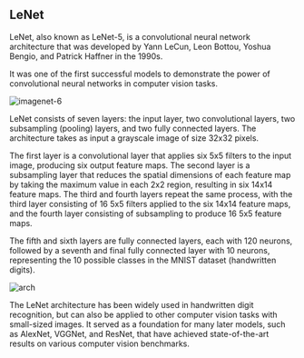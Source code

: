 ## LeNet

LeNet, also known as LeNet-5, is a convolutional neural network architecture that was developed by Yann LeCun, Leon Bottou, Yoshua Bengio, and Patrick Haffner in the 1990s. 

It was one of the first successful models to demonstrate the power of convolutional neural networks in computer vision tasks.

![imagenet-6](https://user-images.githubusercontent.com/92921252/231774782-0e86ae45-6b29-42dc-9cae-52f9dec10b1a.png)

LeNet consists of seven layers: the input layer, two convolutional layers, two subsampling (pooling) layers, and two fully connected layers. The architecture takes as input a grayscale image of size 32x32 pixels.

The first layer is a convolutional layer that applies six 5x5 filters to the input image, producing six output feature maps. The second layer is a subsampling layer that reduces the spatial dimensions of each feature map by taking the maximum value in each 2x2 region, resulting in six 14x14 feature maps.
The third and fourth layers repeat the same process, with the third layer consisting of 16 5x5 filters applied to the six 14x14 feature maps, and the fourth layer consisting of subsampling to produce 16 5x5 feature maps.

The fifth and sixth layers are fully connected layers, each with 120 neurons, followed by a seventh and final fully connected layer with 10 neurons, representing the 10 possible classes in the MNIST dataset (handwritten digits).

![arch](https://user-images.githubusercontent.com/92921252/231774901-b4734e6c-1a4d-4110-bdbd-cb85d3c380fb.jpg)

The LeNet architecture has been widely used in handwritten digit recognition, but can also be applied to other computer vision tasks with small-sized images. It served as a foundation for many later models, such as AlexNet, VGGNet, and ResNet, that have achieved state-of-the-art results on various computer vision benchmarks.
